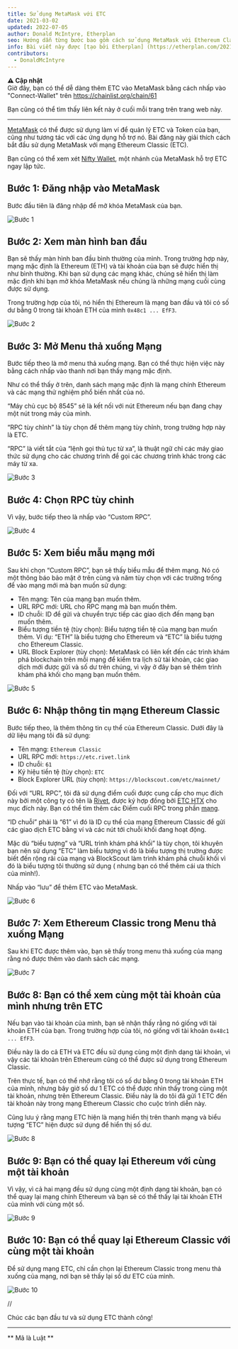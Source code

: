 ```yaml
---
title: Sử dụng MetaMask với ETC
date: 2021-03-02
updated: 2022-07-05
author: Donald McIntyre, Etherplan
seo: Hướng dẫn từng bước bao gồm cách sử dụng MetaMask với Ethereum Classic để gửi ETC và tương tác với các ứng dụng phi tập trung.
info: Bài viết này được [tạo bởi Etherplan] (https://etherplan.com/2021/03/02/how-to-connect-metamask-to-ethereum-classic/15512/). Để biết thêm hướng dẫn về Ethereum Classic, lý thuyết và các khái niệm về tiền điện tử, vui lòng xem [etherplan.com](https://etherplan.com).
contributors:
  - DonaldMcIntyre
---
```


**⚠️ Cập nhật**  
Giờ đây, bạn có thể dễ dàng thêm ETC vào MetaMask bằng cách nhấp vào "Connect-Wallet" trên https://chainlist.org/chain/61

Bạn cũng có thể tìm thấy liên kết này ở cuối mỗi trang trên trang web này.

---

[MetaMask](https://metamask.io) có thể được sử dụng làm ví để quản lý ETC và Token của bạn, cũng như tương tác với các ứng dụng hỗ trợ nó. Bài đăng này giải thích cách bắt đầu sử dụng MetaMask với mạng Ethereum Classic (ETC).

Bạn cũng có thể xem xét [Nifty Wallet](https://chrome.google.com/webstore/detail/nifty-wallet/jbdaocneiiinmjbjlgalhcelgbejmnid?ucbcb=1), một nhánh của MetaMask hỗ trợ ETC ngay lập tức.

## Bước 1: Đăng nhập vào MetaMask

Bước đầu tiên là đăng nhập để mở khóa MetaMask của bạn.

![Bước 1](./01.png)

## Bước 2: Xem màn hình ban đầu

Bạn sẽ thấy màn hình ban đầu bình thường của mình. Trong trường hợp này, mạng mặc định là Ethereum (ETH) và tài khoản của bạn sẽ được hiển thị như bình thường. Khi bạn sử dụng các mạng khác, chúng sẽ hiển thị làm mặc định khi bạn mở khóa MetaMask nếu chúng là những mạng cuối cùng được sử dụng.

Trong trường hợp của tôi, nó hiển thị Ethereum là mạng ban đầu và tôi có số dư bằng 0 trong tài khoản ETH của mình `0x48c1 ... EfF3`.

![Bước 2](./02.png)

## Bước 3: Mở Menu thả xuống Mạng

Bước tiếp theo là mở menu thả xuống mạng. Bạn có thể thực hiện việc này bằng cách nhấp vào thanh nơi bạn thấy mạng mặc định.

Như có thể thấy ở trên, danh sách mạng mặc định là mạng chính Ethereum và các mạng thử nghiệm phổ biến nhất của nó.

“Máy chủ cục bộ 8545” sẽ là kết nối với nút Ethereum nếu bạn đang chạy một nút trong máy của mình.

“RPC tùy chỉnh” là tùy chọn để thêm mạng tùy chỉnh, trong trường hợp này là ETC.

“RPC” là viết tắt của “lệnh gọi thủ tục từ xa”, là thuật ngữ chỉ các máy giao thức sử dụng cho các chương trình để gọi các chương trình khác trong các máy từ xa.

![Bước 3](./03.png)

## Bước 4: Chọn RPC tùy chỉnh

Vì vậy, bước tiếp theo là nhấp vào “Custom RPC”.

![Bước 4](./04.png)

## Bước 5: Xem biểu mẫu mạng mới

Sau khi chọn “Custom RPC”, bạn sẽ thấy biểu mẫu để thêm mạng. Nó có một thông báo bảo mật ở trên cùng và năm tùy chọn với các trường trống để vào mạng mới mà bạn muốn sử dụng:

- Tên mạng: Tên của mạng bạn muốn thêm.
- URL RPC mới: URL cho RPC mạng mà bạn muốn thêm.
- ID chuỗi: ID để gửi và chuyển trực tiếp các giao dịch đến mạng bạn muốn thêm.
- Biểu tượng tiền tệ (tùy chọn): Biểu tượng tiền tệ của mạng bạn muốn thêm. Ví dụ: “ETH” là biểu tượng cho Ethereum và “ETC” là biểu tượng cho Ethereum Classic.
- URL Block Explorer (tùy chọn): MetaMask có liên kết đến các trình khám phá blockchain trên mỗi mạng để kiểm tra lịch sử tài khoản, các giao dịch mới được gửi và số dư trên chúng, vì vậy ở đây bạn sẽ thêm trình khám phá khối cho mạng bạn muốn thêm.

![Bước 5](./05.png)

## Bước 6: Nhập thông tin mạng Ethereum Classic

Bước tiếp theo, là thêm thông tin cụ thể của Ethereum Classic. Dưới đây là dữ liệu mạng tôi đã sử dụng:

- Tên mạng: `Ethereum Classic`
- URL RPC mới: `https://etc.rivet.link`
- ID chuỗi: `61`
- Ký hiệu tiền tệ (tùy chọn): `ETC`
- Block Explorer URL (tùy chọn): `https://blockscout.com/etc/mainnet/`

Đối với “URL RPC”, tôi đã sử dụng điểm cuối được cung cấp cho mục đích này bởi một công ty có tên là [Rivet](https://rivet.link/), được ký hợp đồng bởi [ETC HTX](https://etccooperative.org) cho mục đích này. Bạn có thể tìm thêm các Điểm cuối RPC trong phần [mạng](/network/endpoints).

“ID chuỗi” phải là “61” vì đó là ID cụ thể của mạng Ethereum Classic để gửi các giao dịch ETC bằng ví và các nút tới chuỗi khối đang hoạt động.

Mặc dù “biểu tượng” và “URL trình khám phá khối” là tùy chọn, tôi khuyên bạn nên sử dụng “ETC” làm biểu tượng vì đó là biểu tượng thị trường được biết đến rộng rãi của mạng và BlockScout làm trình khám phá chuỗi khối vì đó là biểu tượng tôi thường sử dụng ( nhưng bạn có thể thêm cái ưa thích của mình!).

Nhấp vào “lưu” để thêm ETC vào MetaMask.

![Bước 6](./06-rivet.png)

## Bước 7: Xem Ethereum Classic trong Menu thả xuống Mạng

Sau khi ETC được thêm vào, bạn sẽ thấy trong menu thả xuống của mạng rằng nó được thêm vào danh sách các mạng.

![Bước 7](./07.png)

## Bước 8: Bạn có thể xem cùng một tài khoản của mình nhưng trên ETC

Nếu bạn vào tài khoản của mình, bạn sẽ nhận thấy rằng nó giống với tài khoản ETH của bạn. Trong trường hợp của tôi, nó giống với tài khoản `0x48c1 ... EfF3`.

Điều này là do cả ETH và ETC đều sử dụng cùng một định dạng tài khoản, vì vậy các tài khoản trên Ethereum cũng có thể được sử dụng trong Ethereum Classic.

Trên thực tế, bạn có thể nhớ rằng tôi có số dư bằng 0 trong tài khoản ETH của mình, nhưng bây giờ số dư 1 ETC có thể được nhìn thấy trong cùng một tài khoản, nhưng trên Ethereum Classic. Điều này là do tôi đã gửi 1 ETC đến tài khoản này trong mạng Ethereum Classic cho cuộc trình diễn này.

Cũng lưu ý rằng mạng ETC hiện là mạng hiển thị trên thanh mạng và biểu tượng “ETC” hiện được sử dụng để hiển thị số dư.

![Bước 8](./08.png)

## Bước 9: Bạn có thể quay lại Ethereum với cùng một tài khoản

Vì vậy, vì cả hai mạng đều sử dụng cùng một định dạng tài khoản, bạn có thể quay lại mạng chính Ethereum và bạn sẽ có thể thấy lại tài khoản ETH của mình với cùng một số.

![Bước 9](./09.png)

## Bước 10: Bạn có thể quay lại Ethereum Classic với cùng một tài khoản

Để sử dụng mạng ETC, chỉ cần chọn lại Ethereum Classic trong menu thả xuống của mạng, nơi bạn sẽ thấy lại số dư ETC của mình.

![Bước 10](./10.png)

//

Chúc các bạn đầu tư và sử dụng ETC thành công!

---

** Mã là Luật **
